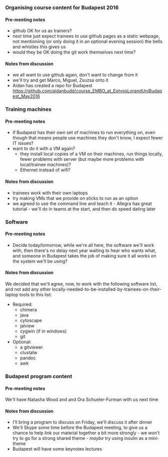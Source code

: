 ### Organising course content for Budapest 2016

#### Pre-meeting notes

- github OK for us as trainers?
- next time just expect trainees to use github pages as a static webpage, not mentioniing (or only doing it in an optional evening session) the bells and whistles this gives us
- would they be OK doing the git work themselves next time?

#### Notes from discussion

- we all want to use github again, don't want to change from it
- we'll try and get Marco, Miguel, Zsuzsa onto it
- Aidan has created a repo for Budapest https://github.com/aidanbudd/course_EMBO_at_EotvosLorandUniBudapest_May2016

### Training machines

#### Pre-meeting notes

- if Budapest has their own set of machines to run everything on, even though that means people use machines they don't know, I expect fewer IT issues?
- want to do it with a VM again?
    - they install local copies of a VM on their machines, run things locally, fewer problems with server (but maybe more problems with local/trainee machines)?
    - Ethernet instead of wifi?

#### Notes from discussion

- trainees work with their own laptops
- try making VMs that we provide on sticks to run as an option
- we agreed to use the command line and teach it - Allegra has great tutorial - we'll do in teams at the start, and then do speed dating later

### Software

#### Pre-meeting notes

- Decide today/tomorrow, while we're all here, the software we'll work with, then there's no delay next year waiting to hear who wants what, and someone in Budapest takes the job of making sure it all works on the system we'll be using?

#### Notes from discussion

We decided that we'll agree, now, to work with the following software list, and not add any other locally-needed-to-be-installed-by-trainees-on-their-laptop tools to this list:
- Required:
    - chimera
    - java
    - cytoscape 
    - jalview
    - cygwin (if in windows)
    - git
- Optional:
    - a gitviewer
    - clustalw
    - pandoc
    - awk


### Budapest program content

#### Pre-meeting notes

We'll have Natasha Wood and and Ora Schueler-Furman with us next time

#### Notes from discussion

- I'll bring a program to discuss on Friday, we'll discuss it after dinner
- We'll Skype some time before the Budapest meeting, to give us a chance to help link our material together a bit more strongly - we won't try to go for a strong shared theme - *maybe* try using insulin as a mini-theme
- Budapest will have some keynotes lectures 


